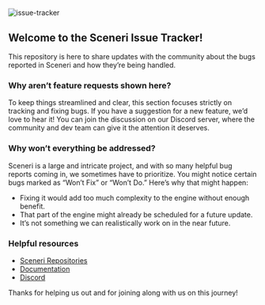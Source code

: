 #

![issue-tracker](https://github.com/user-attachments/assets/9aad1e39-f767-4d6b-a0a1-945088cbf303)


## Welcome to the Sceneri Issue Tracker!

This repository is here to share updates with the community about the bugs reported in Sceneri and how they’re being handled.

### Why aren’t feature requests shown here?

To keep things streamlined and clear, this section focuses strictly on tracking and fixing bugs. If you have a suggestion for a new feature, we’d love to hear it! You can join the discussion on our Discord server, where the community and dev team can give it the attention it deserves.

### Why won’t everything be addressed?

Sceneri is a large and intricate project, and with so many helpful bug reports coming in, we sometimes have to prioritize. You might notice certain bugs marked as “Won’t Fix” or “Won’t Do.” Here’s why that might happen:

- Fixing it would add too much complexity to the engine without enough benefit.
- That part of the engine might already be scheduled for a future update.
- It’s not something we can realistically work on in the near future.

### Helpful resources

*  [Sceneri Repositories](https://github.com/orgs/nginetechnologies/repositories)
*  [Documentation](https://docs.sceneri.com)
*  [Discord](https://discord.gg/sceneriapp)

Thanks for helping us out and for joining along with us on this journey!
